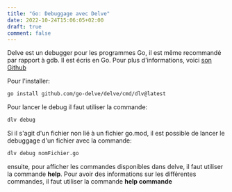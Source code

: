```yaml
---
title: "Go: Debuggage avec Delve"
date: 2022-10-24T15:06:05+02:00
draft: true
comment: false
---
```


Delve est un debugger pour les programmes Go, il est même recommandé par rapport à gdb. Il est écris en Go. Pour plus d'informations, voici [son Github](https://github.com/go-delve/delve)

Pour l'installer:
```sh
go install github.com/go-delve/delve/cmd/dlv@latest
```

Pour lancer le debug il faut utiliser la commande:
```sh
dlv debug 
```

Si il s'agit d'un fichier non lié à un fichier go.mod, il est possible de lancer le debuggage d'un fichier avec la commande:
```sh
dlv debug nomFichier.go
```

ensuite, pour afficher les commandes disponibles dans delve, il faut utiliser la commande **help**. Pour avoir des informations sur les différentes commandes, il faut utiliser la commande **help commande**